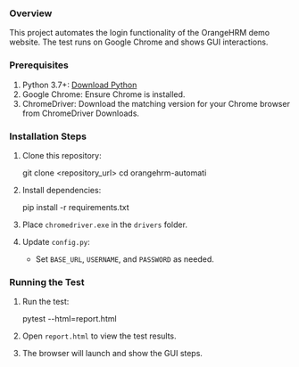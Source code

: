 ### Overview

This project automates the login functionality of the OrangeHRM demo website. The test runs on Google Chrome and shows GUI interactions.

### Prerequisites

1. Python 3.7+: [Download Python](https://www.python.org/downloads/)
2. Google Chrome: Ensure Chrome is installed.
3. ChromeDriver: Download the matching version for your Chrome browser from ChromeDriver Downloads.

### Installation Steps

1. Clone this repository:
    
    git clone <repository_url>
    cd orangehrm-automati
    
2. Install dependencies:
    
    pip install -r requirements.txt
    
3. Place `chromedriver.exe` in the `drivers` folder.
4. Update `config.py`:
    - Set `BASE_URL`, `USERNAME`, and `PASSWORD` as needed.

### Running the Test

1. Run the test:
    
    pytest --html=report.html
    
2. Open `report.html` to view the test results.
3. The browser will launch and show the GUI steps.